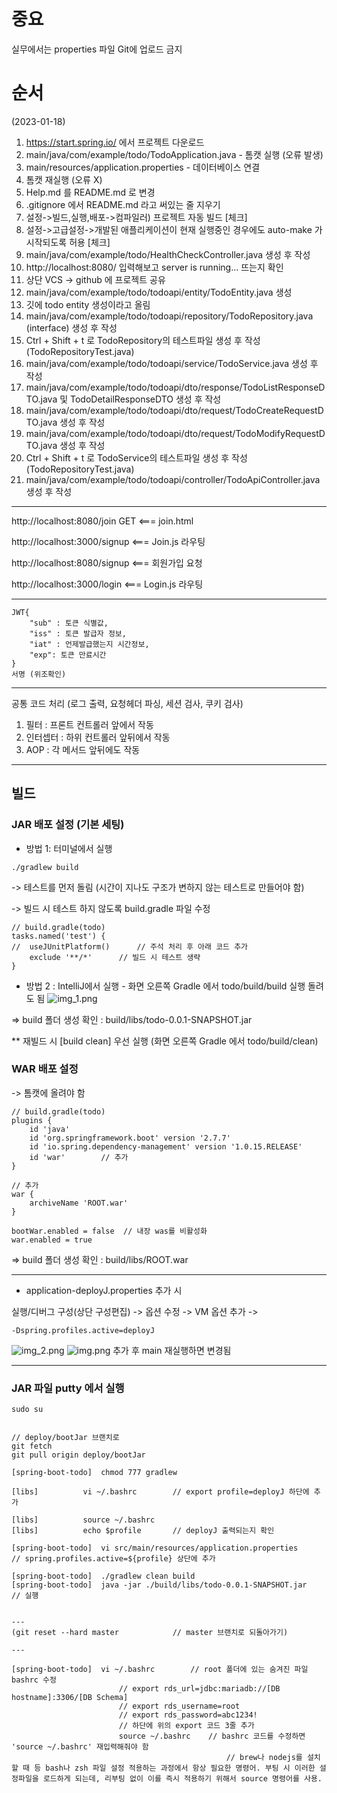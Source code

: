 # 중요
실무에서는 properties 파일 Git에 업로드 금지

# 순서
(2023-01-18)
1. https://start.spring.io/ 에서 프로젝트 다운로드
2. main/java/com/example/todo/TodoApplication.java - 톰캣 실행 (오류 발생)
3. main/resources/application.properties - 데이터베이스 연결
4. 톰캣 재실행 (오류 X)
5. Help.md 를 README.md 로 변경
6. .gitignore 에서 README.md 라고 써있는 줄 지우기
7. 설정->빌드,실행,배포->컴파일러) 프로젝트 자동 빌드 [체크]
8. 설정->고급설정->개발된 애플리케이션이 현재 실행중인 경우에도 auto-make 가 시작되도록 허용 [체크]
9. main/java/com/example/todo/HealthCheckController.java 생성 후 작성
10. http://localhost:8080/ 입력해보고 server is running... 뜨는지 확인
11. 상단 VCS -> github 에 프로젝트 공유
12. main/java/com/example/todo/todoapi/entity/TodoEntity.java 생성
13. 깃에 todo entity 생성이라고 올림
14. main/java/com/example/todo/todoapi/repository/TodoRepository.java (interface) 생성 후 작성
15. Ctrl + Shift + t 로 TodoRepository의 테스트파일 생성 후 작성 (TodoRepositoryTest.java)
16. main/java/com/example/todo/todoapi/service/TodoService.java 생성 후 작성
17. main/java/com/example/todo/todoapi/dto/response/TodoListResponseDTO.java 및 TodoDetailResponseDTO 생성 후 작성
18. main/java/com/example/todo/todoapi/dto/request/TodoCreateRequestDTO.java 생성 후 작성
19. main/java/com/example/todo/todoapi/dto/request/TodoModifyRequestDTO.java 생성 후 작성
20. Ctrl + Shift + t 로 TodoService의 테스트파일 생성 후 작성 (TodoRepositoryTest.java)
21. main/java/com/example/todo/todoapi/controller/TodoApiController.java 생성 후 작성

---
http://localhost:8080/join  GET    <=== join.html

http://localhost:3000/signup      <=== Join.js 라우팅

http://localhost:8080/signup    <=== 회원가입 요청

http://localhost:3000/login     <=== Login.js 라우팅

---
```
JWT{
    "sub" : 토큰 식별값,   
    "iss" : 토큰 발급자 정보,  
    "iat" : 언제발급했는지 시간정보,   
    "exp": 토큰 만료시간
}
서명 (위조확인)
```
---
공통 코드 처리 (로그 출력, 요청헤더 파싱, 세션 검사, 쿠키 검사)
1. 필터 : 프론트 컨트롤러 앞에서 작동
2. 인터셉터 : 하위 컨트롤러 앞뒤에서 작동
3. AOP : 각 메서드 앞뒤에도 작동
---

## 빌드
### JAR 배포 설정 (기본 세팅)

- 방법 1: 터미널에서 실행
```
./gradlew build
```
-> 테스트를 먼저 돌림 (시간이 지나도 구조가 변하지 않는 테스트로 만들어야 함)

-> 빌드 시 테스트 하지 않도록
build.gradle 파일 수정

```
// build.gradle(todo)
tasks.named('test') {
//	useJUnitPlatform()		// 주석 처리 후 아래 코드 추가
	exclude '**/*'		// 빌드 시 테스트 생략
}
```

- 방법 2 : IntelliJ에서 실행 - 화면 오른쪽 Gradle 에서 todo/build/build 실행 돌려도 됨
![img_1.png](img_1.png)

=> build 폴더 생성 확인 : build/libs/todo-0.0.1-SNAPSHOT.jar

** 재빌드 시 [build clean] 우선 실행 (화면 오른쪽 Gradle 에서 todo/build/clean)

### WAR 배포 설정 
-> 톰캣에 올려야 함
``` 
// build.gradle(todo)
plugins {
	id 'java'
	id 'org.springframework.boot' version '2.7.7'
	id 'io.spring.dependency-management' version '1.0.15.RELEASE'
	id 'war'        // 추가
}

// 추가
war {
	archiveName 'ROOT.war'
}

bootWar.enabled = false  // 내장 was를 비활성화
war.enabled = true
```
=> build 폴더 생성 확인 : build/libs/ROOT.war

---
- application-deployJ.properties 추가 시

실행/디버그 구성(상단 구성편집) -> 옵션 수정 -> VM 옵션 추가 -> 
```
-Dspring.profiles.active=deployJ
```
![img_2.png](img_2.png)
![img.png](img.png)
추가 후 main 재실행하면 변경됨

---

### JAR 파일 putty 에서 실행
```
sudo su


// deploy/bootJar 브랜치로
git fetch	
git pull origin deploy/bootJar

[spring-boot-todo] 	chmod 777 gradlew

[libs]			vi ~/.bashrc		// export profile=deployJ 하단에 추가

[libs]			source ~/.bashrc
[libs]			echo $profile		// deployJ 출력되는지 확인

[spring-boot-todo] 	vi src/main/resources/application.properties		// spring.profiles.active=${profile} 상단에 추가

[spring-boot-todo] 	./gradlew clean build
[spring-boot-todo] 	java -jar ./build/libs/todo-0.0.1-SNAPSHOT.jar		// 실행


---
(git reset --hard master			// master 브랜치로 되돌아가기)

---

[spring-boot-todo]	vi ~/.bashrc		// root 폴더에 있는 숨겨진 파일 bashrc 수정
						// export rds_url=jdbc:mariadb://[DB hostname]:3306/[DB Schema]
						// export rds_username=root
						// export rds_password=abc1234! 
						// 하단에 위의 export 코드 3줄 추가				
                        source ~/.bashrc	// bashrc 코드를 수정하면 'source ~/.bashrc' 재입력해줘야 함
                                                // brew나 nodejs를 설치할 때 등 bash나 zsh 파일 설정 적용하는 과정에서 항상 필요한 명령어. 부팅 시 이러한 설정파일을 로드하게 되는데, 리부팅 없이 이를 즉시 적용하기 위해서 source 명령어를 사용.
```
